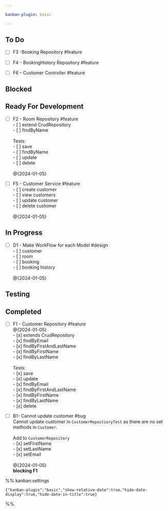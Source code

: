 ```yaml
---

kanban-plugin: basic

---
```


## To Do

- [ ] F3 -Booking Repository #feature
- [ ] F4 - BookingHistory Repository #feature
- [ ] F6 - Customer Controller #feature


## Blocked



## Ready For Development

- [ ] F2 - Room Repository #feature<br>- [ ] extend CrudRepository<br>- [ ] findByName<br><br>Tests:<br>- [ ] save<br>- [ ] findByName<br>- [ ] update<br>- [ ] delete<br><br>@{2024-01-05}
- [ ] F5 - Customer Service #feature<br>- [ ] create customer<br>- [ ] view customers<br>- [ ] update customer<br>- [ ] delete customer<br><br>@{2024-01-05}


## In Progress

- [ ] D1 - Make WorkFlow for each Model #design<br>- [ ] customer<br>- [ ] room<br>- [ ] booking<br>- [ ] booking history<br><br>@{2024-01-05}


## Testing



## Completed

- [ ] F1 - Customer Repository #feature <br>@{2024-01-05}<br>- [x] extends CrudRepository<br>- [x] findByEmail<br>- [x] findByFirstAndLastName<br>- [x] findByFirstName<br>- [x] findByLastName<br><br>Tests:<br>- [x] save<br>- [x] update<br>- [x] findByEmail<br>- [x] findByFirstAndLastName<br>- [x] findByFirstName<br>- [x] findByLastName<br>- [x] delete
- [ ] B1- Cannot update customer #bug <br>Cannot update customer in `CustomerRepostioryTest` as there are no set methods in `Customer`.<br><br>Add to `CustomerRepository`<br>- [x]  setFirstName<br>- [x]  setLastName<br>- [x]  setEmail<br><br>@{2024-01-05}<br>**blocking F1**




%% kanban:settings
```
{"kanban-plugin":"basic","show-relative-date":true,"hide-date-display":true,"hide-date-in-title":true}
```
%%